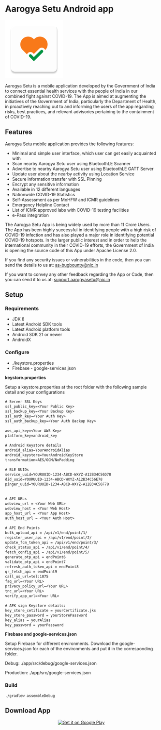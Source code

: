 # Aarogya Setu Android app

![alt text](./aarogya.png "AarogyaSetu Logo")

Aarogya Setu is a mobile application developed by the Government of India to connect essential health services with the people of India in our combined fight against COVID-19. The App is aimed at augmenting the initiatives of the Government of India, particularly the Department of Health, in proactively reaching out to and informing the users of the app regarding risks, best practices, and relevant advisories pertaining to the containment of COVID-19.

## Features

Aarogya Setu mobile application provides the following features:

- Minimal and simple user interface, which user can get easily acquainted with
- Scan nearby Aarogya Setu user using BluetoothLE Scanner 
- Advertise to nearby Aarogya Setu user using BluetoothLE GATT Server
- Update user about the nearby activity using Location Service
- Secure information transfer with SSL Pinning
- Encrypt any sensitive information
- Available in 12 different languages
- Nationwide COVID-19 Statistics
- Self-Assessment as per MoHFW and ICMR guidelines
- Emergency Helpline Contact
- List of ICMR approved labs with COVID-19 testing facilities
- e-Pass integration

The Aarogya Setu App is being widely used by more than 11 Crore Users. The App has been highly successful in identifying people with a high risk of COVID-19 infection and has also played a major role in identifying potential COVID-19 hotspots. In the larger public interest and in order to help the international community in their COVID-19 efforts, the Government of India is opening the source code of this App under Apache License 2.0.

If you find any security issues or vulnerabilities in the code, then you can send the details to us at: as-bugbounty@nic.in

If you want to convey any other feedback regarding the App or Code, then you can send it to us at: support.aarogyasetu@nic.in



## Setup

### Requirements
- JDK 8
- Latest Android SDK tools
- Latest Android platform tools
- Android SDK 21 or newer
- AndroidX

### Configure
- ./keystore.properties
- Firebase - google-services.json

**keystore.properties**

Setup a keystore.properties at the root folder with the following sample detail and your configurations
```
# Server SSL Keys
ssl_public_key=<Your Public Key>
ssl_backup_key=<Your Backup Key>
ssl_auth_key=<Your Auth Key>
ssl_auth_backup_key=<Your Auth Backup Key>

aws_api_key=<Your AWS Key>
platform_key=android_key

# Android Keystore details
android_alias=YourAndroidAlias
android_keystore=YourAndroidKeyStore
transformation=AES/GCM/NoPadding

# BLE UUIDs
service_uuid=YOURUUID-1234-ABCD-WXYZ-A12B34C56D78
did_uuid=YOURUUID-1234-ABCD-WXYZ-A12B34C56E78
pinger_uuid=YOURUUID-1234-ABCD-WXYZ-A12B34C56F78


# API URLs
webview_url = <Your Web URL>
webview_host = <Your Web Host>
app_host_url = <Your App Host>
auth_host_url = <Your Auth Host>

# API End Points
bulk_upload_api = /api/v1/end/point/1/
register_user_api = /api/v1/end/point/2/
update_fcm_token_api = /api/v1/end/point/3/
check_status_api = /api/v1/end/point/4/
fetch_config_api = /api/v1/end/point/5/
generate_otp_api = endPoint6
validate_otp_api = endPoint7
refresh_auth_token_api = endPoint8
qr_fetch_api = endPoint9
call_us_url=tel:1075
faq_url=<Your URL>
privacy_policy_url=<Your URL>
tnc_url=<Your URL>
verify_app_url=<Your URL>

# APK sign Keystore details:
key_store_cetificate = yourCertificate.jks
key_store_password = yourStorePassword
key_alias = yourAlias
key_password = yourPassword

```

**Firebase and google-services.json**

Setup Firebase for different environments.
Download the google-services.json for each of the environments and put it in the corresponding folder.

Debug: ./app/src/debug/google-services.json

Production: ./app/src/google-services.json


### Build
    ./gradlew assembleDebug

## Download App

<p align="center">
<a href='https://play.google.com/store/apps/details?id=nic.goi.aarogyasetu'><img alt='Get it on Google Play' src='https://play.google.com/intl/en_us/badges/images/generic/en_badge_web_generic.png' width="50%"/></a>
</p>
